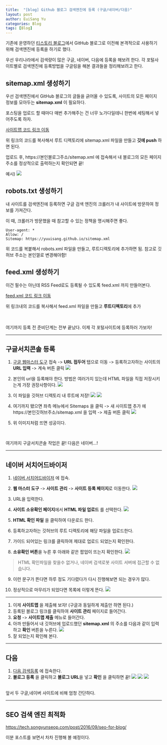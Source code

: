 ```yaml
---
title:  "[blog] Github 블로그 검색엔진에 등록 (구글/네이버/다음)"
layout: post
author: EuiSang Yu
categories: Blog
tags: [Blog]
---
```


기존에 운영하던 [티스토리 블로그](https://coding-plant.tistory.com/)에서 GitHub 블로그로 이전해 본격적으로 사용하기 위해 검색엔진에 등록을 하기로 했다.

우선 우리나라에서 검색량이 많은 구글, 네이버, 다음에 등록을 해보려 한다. 각 포털사이트별로 검색엔진에 등록방법을 구글링을 해본 결과들을 정리해보려고 한다.


## sitemap.xml 생성하기
우선 검색엔진에서 GitHub 블로그의 글들을 긁어올 수 있도록, 사이트의 모든 페이지 정보를 모아두는 **sitemap.xml** 이 필요하다.

포스팅을 업로드 할 때마다 매번 추가해주는 건 너무 노가다일테니 한번에 세팅해서 넣어주도록 하자.

[사이트맵 코드 링크 이동](https://github.com/yuuisang/yuuisang.github.io/blob/main/sitemap.xml)


위 링크의 코드를 복사해서 루트 디렉토리에 sitemap.xml 파일을 만들고 **깃에 push** 하면 된다.

업로드 후, https://본인블로그주소/sitemap.xml 에 접속해서 내 블로그의 모든 페이지 주소를 정상적으로 출력하는지 확인되면 끝!

예시)
![](https://velog.velcdn.com/images/clothes/post/edec5f22-4387-4079-9e1d-70766387e789/image.png)

## robots.txt 생성하기
내 사이트를 검색엔진에 등록하면 구글 검색 엔진의 크롤러가 내 사이트에 방문하여 정보를 가져간다.

이 때, 크롤러가 방문했을 때 참고할 수 있는 정책을 명시해주면 좋다.

```
User-agent: *
Allow: /
Sitemap: https://yuuisang.github.io/sitemap.xml
```

위 코드를 복붙해서 robots.xml 파일을 만들고, 루트디렉토리에 추가하면 됨.
참고로 깃허브 주소는 본인껄로 변경해야함!

## feed.xml 생성하기
이건 필수는 아닌데 RSS Feed로도 등록될 수 있도록 feed.xml 까지 만들어본다.

[feed.xml 코드 링크 이동](https://github.com/yuuisang/yuuisang.github.io/blob/main/feed.xml)


위 링크내의 코드를 복사해서 feed.xml 파일을 만들고 **루트디렉토리**에 추가

<br><br>
여기까지 등록 전 준비단계는 전부 끝났다.
이제  각 포털사이트에 등록하러 가보자!

---

## 구글서치콘솔 등록
1. [구글 웹마스터 도구](https://search.google.com/search-console?resource_id=https%3A%2F%2Fyuuisang.github.io%2F&hl=ko) 접속 -> **URL 접두어** 탭으로 이동 -> 등록하고자하는 사이트의 **URL 입력** -> 계속 버튼 클릭
![](https://velog.velcdn.com/images/clothes/post/320966ba-3dd2-428a-bd3d-613beece8e76/image.png)

2. 본인의 url을 등록해야 한다. 방법은 여러가지 있는데 HTML 파일을 직접 저장시키는게 가장 권장사항이다.
![](https://velog.velcdn.com/images/clothes/post/e6af0472-c90e-4fdb-871f-7987232d41bb/image.png)

3. 이 파일을 깃허브 디렉토리 내 루트에 저장!
![](https://velog.velcdn.com/images/clothes/post/36fab3e7-4c76-493a-8af0-a9a4059e4045/image.png)
![](https://velog.velcdn.com/images/clothes/post/23168394-fd67-4dad-ab40-ca0cc92a6570/image.png)

4. 여기까지 됐으면 좌측 메뉴에서 Sitemaps 을 클릭 -> 새 사이트맵 추가 에 https://본인깃허브주소/sitemap.xml 을 입력 -> 제출 버튼 클릭
![](https://velog.velcdn.com/images/clothes/post/ee322542-062a-40f3-9f54-7b28d1b13a11/image.png)

5. 위 이미지처럼 뜨면 성공이다.

<br>

여기까지 구글서치콘솔 작업은 끝! 다음은 네이버...!

---
## 네이버 서치어드바이저
1. [네이버 서치어드바이저](https://searchadvisor.naver.com/) 에 접속.
2. **웹 마스터 도구** -> **사이트 관리** -> **사이트 등록 페이지**로 이동한다.
![](https://velog.velcdn.com/images/clothes/post/af4058e3-d1c9-43e5-907a-cb5d0e9e3e0f/image.png)
3. URL을 입력한다.
4. **사이트 소유확인 페이지**에서 **HTML 파일 업로드** 를 선택한다.
![](https://velog.velcdn.com/images/clothes/post/e0f2bbaf-2e81-4f27-a5a1-548fcabc4e97/image.png)

5. **HTML 확인 파일** 을 클릭하여 다운로드 한다.
6. 등록하고자하는 깃허브의 루트 디렉토리에 해당 파일을 업로드한다.
7. 가이드 되어있는 링크를 클릭하여 제대로 업로드 되었는지 확인한다.
8. **소유확인 버튼**을 누른 후 아래와 같은 팝업이 뜨는지 확인한다.
![](https://velog.velcdn.com/images/clothes/post/d04a0e7c-fb32-45ff-9e97-e4a90524ecb0/image.png)

> HTML 확인파일을 찾을수 없거나, 네이버 검색로봇 사이트 서버에 접근할 수 없습니다.

9. 이런 문구가 뜬다면 하루 정도 기다렸다가 다시 진행해보면 되는 경우가 많다.

10. 정상적으로 마무리가 되었다면 목록에 이렇게 뜬다.
![](https://velog.velcdn.com/images/clothes/post/4ead899e-797a-4e0c-88c7-cda22e1a3ff5/image.png)

---

1. 이제 **사이트맵** 을 제출해 보자!
(구글과 동일하게 제출만 하면 된다.)
2. 등록된 블로그 링크를 클릭하여 **사이트 관리** 페이지로 들어간다.
3. **요청** -> **사이트맵 제출** 메뉴로 들어간다.
4. 아까 만들어서 내 깃허브에 업로드했던 **sitemap.xml** 의 주소를 다음과 같이 입력하고 **확인** 버튼을 누른다.
![](https://velog.velcdn.com/images/clothes/post/6beef945-de63-4233-9c82-ebeaca11d157/image.png)
5. 잘 되었는지 확인해 본다.

---

## 다음 
1. [다음 검색등록](https://register.search.daum.net/index.daum) 에 접속한다.
2. **블로그 등록** 을 클릭하고 **블로그 URL**을 넣고 **확인** 을 클릭하면 끝!
![](https://velog.velcdn.com/images/clothes/post/b855b968-14e9-4771-94c8-98364c2d2d2d/image.png)
![](https://velog.velcdn.com/images/clothes/post/75cd176c-3270-4cd2-a806-157e0b0dff77/image.png)
![](https://velog.velcdn.com/images/clothes/post/cc480d45-224a-4f44-bafd-ddced1131394/image.png)

<br>
앞서 두 구글,네이버 사이트에 비해 엄청 간단하다.

---

## SEO 검색 엔진 최적화
https://tech.songyunseop.com/post/2016/09/seo-for-blog/

이분 포스트를 보면서 차차 진행해 볼 예정이다.



